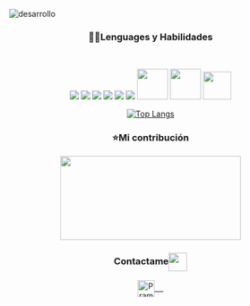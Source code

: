
![desarrollo](https://user-images.githubusercontent.com/90283253/155819969-26e53736-a23d-43ac-85eb-c5b36216e07a.png)

<div align="center">
 
### 👨‍💻Lenguages y Habilidades
<br>
<p align="space-between">
 
<a src="https://www.w3schools.com/html/"><img src="https://img.icons8.com/color/48/000000/html-5.png"/></a>
<a src="https://www.w3schools.com/css/"><img src="https://img.icons8.com/color/48/000000/css3.png"/></a>
<a src="https://getbootstrap.com/"><img src="https://img.icons8.com/color/48/000000/bootstrap.png"/></a>
<a src="https://github.com/"><img src="https://img.icons8.com/color/48/000000/github--v1.png"/></a>
<a src="https://visualstudio.microsoft.com/"><img src="https://img.icons8.com/color/48/000000/visual-studio.png"/></a>
<a src="https://www.javascript.com/"><img src="https://img.icons8.com/color/48/000000/javascript.png"/></a> 
<a src="https://www.genbeta.com/desarrollo/java-api-y-ejemplos"><img src="https://i.blogs.es/8d2420/650_1000_java/1366_2000.png" width="55px"></a>
<a src="https://tydw.wordpress.com/2013/01/05/instalar-y-configurar-mysql-server-en-windows-7/mysql-logo/"><img src="https://tydw.files.wordpress.com/2013/01/mysql-logo.png" width="55px"></a>
<a src="https://www.flaticon.es/icono-gratis/linux_518713"><img src="https://cdn-icons-png.flaticon.com/512/518/518713.png" width="50px"></a>
</p>

[![Top Langs](https://github-readme-stats.vercel.app/api/top-langs/?username=DaniaAlmazanSanchez&layout=compact)](https://github.com/anuraghazra/github-readme-stats)
<br>
<h3>⭐️Mi contribución</h3> 
<a href="https://github.com/anuraghazra/github-readme-stats" title="Go to Source"><img width="80%" height="150" src="https://github-readme-stats.vercel.app/api?username=DaniaAlmazanSanchez&show_icons=true&theme=jolly"></a>
</div>

<div align="center">
<h3 align="center">Contactame<img align="center" src="https://github.com/rajput2107/rajput2107/blob/master/Assets/Handshake.gif" height="33px" /></h3> 
</div>
<p align="center">
<a href="https://www.linkedin.com/in/pramod-kumar-4aa47616b/" target="blank">
<img align="center" alt="Pramod's LinkedIn" width="30px" src="https://www.vectorlogo.zone/logos/linkedin/linkedin-icon.svg" /> &nbsp; &nbsp;</a>
</p
